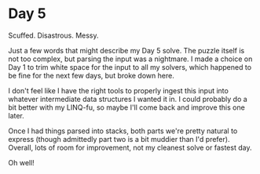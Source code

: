 # Day 5
Scuffed. Disastrous. Messy.

Just a few words that might describe my Day 5 solve. The puzzle itself is not too complex, but parsing the input was a nightmare. I made a choice on Day 1 to trim white space for the input to all my solvers, which happened to be fine for the next few days, but broke down here.

I don't feel like I have the right tools to properly ingest this input into whatever intermediate data structures I wanted it in. I could probably do a bit better with my LINQ-fu, so maybe I'll come back and improve this one later.

Once I had things parsed into stacks, both parts we're pretty natural to express (though admittedly part two is a bit muddier than I'd prefer). Overall, lots of room for improvement, not my cleanest solve or fastest day.

Oh well!